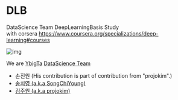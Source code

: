# DLB
DataScience Team DeepLearningBasis Study   
with corsera https://www.coursera.org/specializations/deep-learning#courses

![img](https://d3njjcbhbojbot.cloudfront.net/api/utilities/v1/imageproxy/https://d15cw65ipctsrr.cloudfront.net/94/14d6e06da311e7a4a8bfd1b46fdf02/Messages-Image_606749677_.png?auto=format%2Ccompress&dpr=1&w=200&h=100&fit=clip)

We are [YbigTa](https://github.com/YBIGTA) [DataScience Team](https://github.com/YBIGTA/data-science-2018)

* 손진원 (His contribution is part of contribution from "projokim".)
* [송치영 (a.k.a SongChiYoung)](https://github.com/SongChiYoung)
* [김주원 (a.k.a projokim)](https://github.com/projokim)

